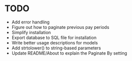 # TODO #
* Add error handling
* Figure out how to paginate previous pay periods
* Simplify installation
* Export database to SQL file for installation
* Write better usage descriptions for models
* Add strtolower() to string-based parameters
* Update README/About to explain the Paginate By setting